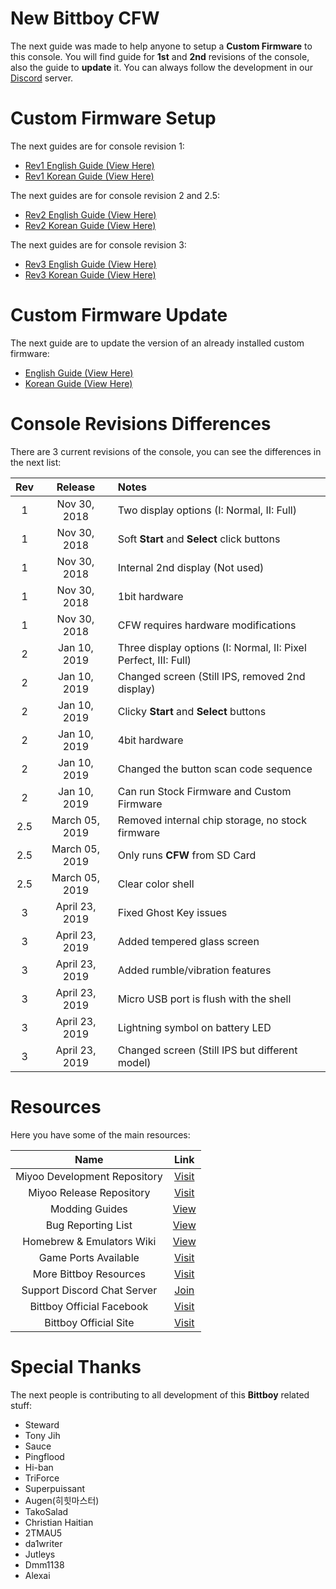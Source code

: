 # New Bittboy CFW

The next guide was made to help anyone to setup a **Custom Firmware** to this console. You will find guide for **1st** and **2nd** revisions of the console, also the guide to **update** it. You can always follow the development in our [Discord](https://discord.me/retrogamehandhelds) server.

# Custom Firmware Setup

The next guides are for console revision 1:

- [Rev1 English Guide (View Here)](https://github.com/TriForceX/New-Bittboy-CFW/blob/master/Rev1-Guide-EN.md)
- [Rev1 Korean Guide (View Here)](https://github.com/TriForceX/New-Bittboy-CFW/blob/master/Rev1-Guide-KO.md)

The next guides are for console revision 2 and 2.5:

- [Rev2 English Guide (View Here)](https://github.com/TriForceX/New-Bittboy-CFW/blob/master/Rev2-Guide-EN.md)
- [Rev2 Korean Guide (View Here)](https://github.com/TriForceX/New-Bittboy-CFW/blob/master/Rev2-Guide-KO.md)

The next guides are for console revision 3:

- [Rev3 English Guide (View Here)](https://github.com/TriForceX/New-Bittboy-CFW/blob/master/Rev3-Guide-EN.md)
- [Rev3 Korean Guide (View Here)](https://github.com/TriForceX/New-Bittboy-CFW/blob/master/Rev3-Guide-KO.md)

# Custom Firmware Update

The next guide are to update the version of an already installed custom firmware:

- [English Guide (View Here)](https://github.com/TriForceX/New-Bittboy-CFW/blob/master/Update-CFW-EN.md)
- [Korean Guide (View Here)](https://github.com/TriForceX/New-Bittboy-CFW/blob/master/Update-CFW-KO.md)

# Console Revisions Differences

There are 3 current revisions of the console, you can see the differences in the next list:

Rev | Release | Notes
:------------: | :------------: | :------------
1 | Nov 30, 2018 | Two display options (I: Normal, II: Full)
1 | Nov 30, 2018 | Soft **Start** and **Select** click buttons
1 | Nov 30, 2018 | Internal 2nd display (Not used)
1 | Nov 30, 2018 | 1bit hardware
1 | Nov 30, 2018 | CFW requires hardware modifications
2 | Jan 10, 2019 | Three display options (I: Normal, II: Pixel Perfect, III: Full)
2 | Jan 10, 2019 | Changed screen (Still IPS, removed 2nd display)
2 | Jan 10, 2019 | Clicky **Start** and **Select** buttons
2 | Jan 10, 2019 | 4bit hardware
2 | Jan 10, 2019 | Changed the button scan code sequence
2 | Jan 10, 2019 | Can run Stock Firmware and Custom Firmware
2.5 | March 05, 2019 | Removed internal chip storage, no stock firmware
2.5 | March 05, 2019 | Only runs **CFW** from SD Card
2.5 | March 05, 2019 | Clear color shell
3 | April 23, 2019 | Fixed Ghost Key issues
3 | April 23, 2019 | Added tempered glass screen
3 | April 23, 2019 | Added rumble/vibration features
3 | April 23, 2019 | Micro USB port is flush with the shell
3 | April 23, 2019 | Lightning symbol on battery LED
3 | April 23, 2019 | Changed screen (Still IPS but different model)

# Resources

Here you have some of the main resources:

Name | Link
:------------: | :------------:
Miyoo Development Repository | [Visit](https://github.com/steward-fu/miyoo_dev)
Miyoo Release Repository | [Visit](https://github.com/steward-fu/miyoo_rel)
Modding Guides | [View](https://github.com/TriForceX/New-Bittboy-CFW/tree/master/modding)
Bug Reporting List | [View](https://github.com/TriForceX/NewBittboyCFW/wiki/Bug-Reporting)
Homebrew & Emulators Wiki | [View](https://github.com/TriForceX/NewBittboyCFW/wiki)
Game Ports Available | [Visit](https://gameblabla.nl/files/ipk/bittboy)
More Bittboy Resources | [Visit](https://mega.nz/#F!Mtx2TQgY!NemldbLY3j-3DrSgntLFXQ!U4wy1KLb)
Support Discord Chat Server | [Join](https://discord.me/retrogamehandhelds)
Bittboy Official Facebook | [Visit](https://www.facebook.com/groups/bittboy)
Bittboy Official Site | [Visit](https://www.bittboy.com)

# Special Thanks

The next people is contributing to all development of this **Bittboy** related stuff:

- Steward
- Tony Jih
- Sauce
- Pingflood
- Hi-ban
- TriForce
- Superpuissant
- Augen(히힛마스터)
- TakoSalad
- Christian Haitian
- 2TMAU5
- da1writer
- Jutleys
- Dmm1138
- Alexai
